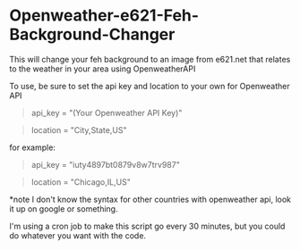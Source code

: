 # Openweather-e621-Feh-Background-Changer
This will change your feh background to an image from e621.net that relates to the weather in your area using OpenweatherAPI

To use, be sure to set the api key and location to your own for Openweather API

> api_key = "(Your Openweather API Key)"

> location = "City,State,US"

for example:

> api_key = "iuty4897bt0879v8w7trv987"

> location = "Chicago,IL,US"

*note I don't know the syntax for other countries with openweather api, look it up on google or something.

I'm using a cron job to make this script go every 30 minutes, but you could do whatever you want with the code.
